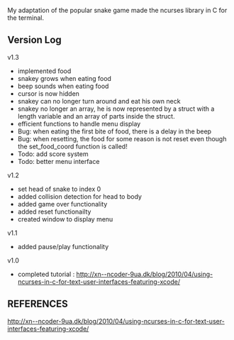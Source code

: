 My adaptation of the popular snake game made the ncurses library in C for the terminal.


Version Log
-----------
v1.3
- implemented food
- snakey grows when eating food
- beep sounds when eating food
- cursor is now hidden
- snakey can no longer turn around and eat his own neck
- snakey no longer an array, he is now represented by a struct with a length variable and an array of parts inside the struct.
- efficient functions to handle menu display
- Bug: when eating the first bite of food, there is a delay in the beep
- Bug: when resetting, the food for some reason is not reset even though the set_food_coord function is called!
- Todo: add score system
- Todo: better menu interface

v1.2
- set head of snake to index 0
- added collision detection for head to body
- added game over functionality
- added reset functionailty
- created window to display menu

v1.1
- added pause/play functionality

v1.0
- completed tutorial : http://xn--ncoder-9ua.dk/blog/2010/04/using-ncurses-in-c-for-text-user-interfaces-featuring-xcode/


REFERENCES
----------
http://xn--ncoder-9ua.dk/blog/2010/04/using-ncurses-in-c-for-text-user-interfaces-featuring-xcode/
